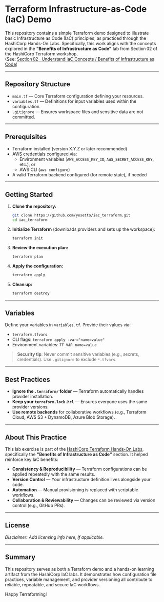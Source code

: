 # Terraform Infrastructure-as-Code (IaC) Demo

This repository contains a simple Terraform demo designed to illustrate basic Infrastructure as Code (IaC) principles, as practiced through the HashiCorp Hands-On Labs. Specifically, this work aligns with the concepts explored in the **"Benefits of Infrastructure as Code"** lab from Section 02 of the HashiCorp Terraform workshop.  
(See: [Section 02 – Understand IaC Concepts / Benefits of Infrastructure as Code](https://github.com/btkrausen/hashicorp/blob/master/terraform/Hands-On%20Labs/Section%2002%20-%20Understand%20IAC%20Concepts/02%20-%20Benefits_of_Infrastructure_as_Code.md))

---

##  Repository Structure

- `main.tf` — Core Terraform configuration defining your resources.
- `variables.tf` — Definitions for input variables used within the configuration.
- `.gitignore` — Ensures workspace files and sensitive data are not committed.

---

##  Prerequisites

- Terraform installed (version X.Y.Z or later recommended)
- AWS credentials configured via:
  - Environment variables (`AWS_ACCESS_KEY_ID`, `AWS_SECRET_ACCESS_KEY`, etc.), or  
  - AWS CLI (`aws configure`)
- A valid Terraform backend configured (for remote state), if needed

---

##  Getting Started

1. **Clone the repository:**  
   ```bash
   git clone https://github.com/yosetto/iac_terraform.git
   cd iac_terraform
   ```

2. **Initialize Terraform** (downloads providers and sets up the workspace):  
   ```bash
   terraform init
   ```

3. **Review the execution plan:**  
   ```bash
   terraform plan
   ```

4. **Apply the configuration:**  
   ```bash
   terraform apply
   ```

5. **Clean up:**  
   ```bash
   terraform destroy
   ```

---

##  Variables

Define your variables in `variables.tf`. Provide their values via:

- `terraform.tfvars`
- CLI flags: `terraform apply -var="name=value"`
- Environment variables: `TF_VAR_name=value`

> **Security tip**: Never commit sensitive variables (e.g., secrets, credentials). Use `.gitignore` to exclude `*.tfvars`.

---

##  Best Practices

- **Ignore the `.terraform/` folder** — Terraform automatically handles provider installation.
- **Keep your `terraform.lock.hcl`** — Ensures everyone uses the same provider versions.
- **Use remote backends** for collaborative workflows (e.g., Terraform Cloud, AWS S3 + DynamoDB, Azure Blob Storage).

---

##  About This Practice

This lab exercise is part of the [HashiCorp Terraform Hands-On Labs](https://github.com/btkrausen/hashicorp/tree/master/terraform/Hands‑On%20Labs), specifically the **"Benefits of Infrastructure as Code"** section. It helped reinforce key IaC benefits:

- **Consistency & Reproducibility** — Terraform configurations can be applied repeatedly with the same results.
- **Version Control** — Your infrastructure definition lives alongside your code.
- **Automation** — Manual provisioning is replaced with scriptable workflows.  
- **Collaboration & Reviewability** — Changes can be reviewed via version control (e.g., GitHub PRs).

---

##  License

_Disclaimer: Add licensing info here, if applicable._

---

##  Summary

This repository serves as both a Terraform demo and a hands-on learning artifact from the HashiCorp IaC labs. It demonstrates how configuration file practices, variable management, and provider versioning all contribute to reliable, repeatable, and secure IaC workflows.

Happy Terraforming!
